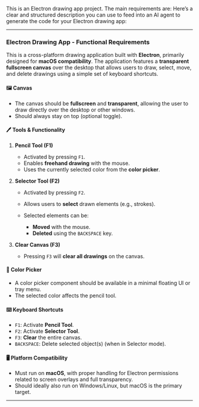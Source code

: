 <!-- Use this file to provide workspace-specific custom instructions to Copilot. For more details, visit https://code.visualstudio.com/docs/copilot/copilot-customization#_use-a-githubcopilotinstructionsmd-file -->

This is an Electron drawing app project. The main requirements are:
Here’s a clear and structured description you can use to feed into an AI agent to generate the code for your Electron drawing app:

---

### **Electron Drawing App - Functional Requirements**

This is a cross-platform drawing application built with **Electron**, primarily designed for **macOS compatibility**. The application features a **transparent fullscreen canvas** over the desktop that allows users to draw, select, move, and delete drawings using a simple set of keyboard shortcuts.

#### 🖼️ Canvas

* The canvas should be **fullscreen** and **transparent**, allowing the user to draw directly over the desktop or other windows.
* Should always stay on top (optional toggle).

#### 🖊️ Tools & Functionality

1. **Pencil Tool (F1)**

   * Activated by pressing `F1`.
   * Enables **freehand drawing** with the mouse.
   * Uses the currently selected color from the **color picker**.

2. **Selector Tool (F2)**

   * Activated by pressing `F2`.
   * Allows users to **select** drawn elements (e.g., strokes).
   * Selected elements can be:

     * **Moved** with the mouse.
     * **Deleted** using the `BACKSPACE` key.

3. **Clear Canvas (F3)**

   * Pressing `F3` will **clear all drawings** on the canvas.

#### 🎨 Color Picker

* A color picker component should be available in a minimal floating UI or tray menu.
* The selected color affects the pencil tool.

#### ⌨️ Keyboard Shortcuts

* `F1`: Activate **Pencil Tool**.
* `F2`: Activate **Selector Tool**.
* `F3`: **Clear** the entire canvas.
* `BACKSPACE`: Delete selected object(s) (when in Selector mode).

#### 🖥️ Platform Compatibility

* Must run on **macOS**, with proper handling for Electron permissions related to screen overlays and full transparency.
* Should ideally also run on Windows/Linux, but macOS is the primary target.

---
